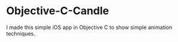 # Objective-C-Candle
I made this simple iOS app in Objective C to show simple animation techniques.
